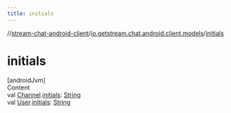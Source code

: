```yaml
---
title: initials
---
```

//[stream-chat-android-client](../../index.md)/[io.getstream.chat.android.client.models](index.md)/[initials](initials.md)



# initials  
[androidJvm]  
Content  
val [Channel](Channel/index.md).[initials](initials.md): [String](https://kotlinlang.org/api/latest/jvm/stdlib/kotlin/-string/index.html)  
val [User](User/index.md).[initials](initials.md): [String](https://kotlinlang.org/api/latest/jvm/stdlib/kotlin/-string/index.html)  



